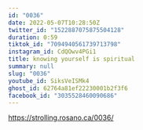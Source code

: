 ```yaml
---
id: "0036"
date: 2022-05-07T10:28:50Z
twitter_id: "1522887075875504128"
duration: 0:59
tiktok_id: "7094940561739713798"
instagram_id: CdQOwv4PGi1
title: knowing yourself is spiritual
summary: null
slug: "0036"
youtube_id: SiksVeISMk4
ghost_id: 62764a81ef22230001b2f3f6
facebook_id: "3035528460090686"
---
```

https://strolling.rosano.ca/0036/

